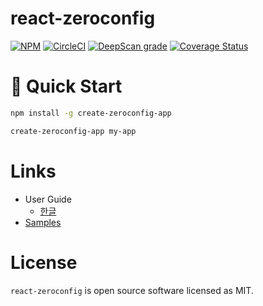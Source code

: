 # react-zeroconfig

[![NPM](https://img.shields.io/npm/v/react-zeroconfig.svg)](https://www.npmjs.com/package/react-zeroconfig)
[![CircleCI](https://circleci.com/gh/react-zeroconfig/react-zeroconfig.svg?style=svg)](https://circleci.com/gh/react-zeroconfig/react-zeroconfig)
[![DeepScan grade](https://deepscan.io/api/teams/3270/projects/5643/branches/43640/badge/grade.svg)](https://deepscan.io/dashboard#view=project&tid=3270&pid=5643&bid=43640)
[![Coverage Status](https://coveralls.io/repos/github/react-zeroconfig/react-zeroconfig/badge.svg?branch=develop)](https://coveralls.io/github/react-zeroconfig/react-zeroconfig?branch=develop)

# 🚀 Quick Start

```bash
npm install -g create-zeroconfig-app

create-zeroconfig-app my-app
```

# Links

- User Guide
    - [한글](https://www.notion.so/reactzeroconfig/User-Guide-30e18396302b4c51ac78485b94084bb3)
- [Samples](https://github.com/react-zeroconfig/fixtures)

# License
`react-zeroconfig` is open source software licensed as MIT.